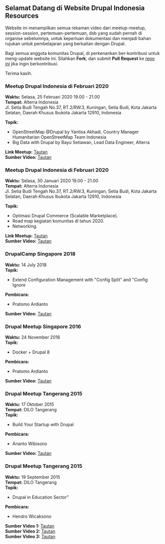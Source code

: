 ## Selamat Datang di Website Drupal Indonesia Resources

Website ini menampilkan semua rekaman video dari meetup-meetup, session-session, pertemuan-pertemuan, dsb yang sudah pernah di organise sebelumnya, untuk keperluan dokumentasi dan menjadi bahan rujukan untuk pembelajaran yang berkaitan dengan Drupal.

Bagi semua anggota komunitas Drupal, di perkenankan ber-kontribusi untuk meng-update website ini.
Silahkan **Fork**, dan submit **Pull Request** ke [repo ini](https://github.com/drupal-id/resources) jika ingin berkontribusi.

Terima kasih.

### Meetup Drupal Indonesia di Februari 2020

**Waktu:** Selasa, 25 Februari 2020 19.00 - 21.00 <br />
**Tempat:** Alterra Indonesia <br />
Jl. Setia Budi Tengah No.37, RT.2/RW.3, Kuningan, Setia Budi, Kota Jakarta Selatan, Daerah Khusus Ibukota Jakarta 12910, Indonesia

**Topik:**
- OpenStreetMap @Drupal by Yantisa Akhadi, Country Manager Humanitarian OpenStreetMap Team Indonesia
- Big Data with Drupal by Bayu Setiawan, Lead Data Engineer, Alterra

**Link Meetup:** [Tautan](https://www.facebook.com/events/3314669618548901/) <br />
**Sumber Video:** [Tautan](https://zoom.us/rec/play/tZd-I-38qDo3HNTA5ASDCqN7W425Jqus1ylP-PBcnRm9UiUBZwbyY7IbNrYwSh7fi0lKxPVTETtVOIak?continueMode=true)


### Meetup Drupal Indonesia di Februari 2020
**Waktu:** Selasa, 30 Januari 2020 19.00 - 21.00 <br />
**Tempat:** Alterra Indonesia <br />
Jl. Setia Budi Tengah No.37, RT.2/RW.3, Kuningan, Setia Budi, Kota Jakarta Selatan, Daerah Khusus Ibukota Jakarta 12910, Indonesia 

**Topik:**
- Optimasi Drupal Commerce (Scalable Marketplace).
- Road map kegiatan komunitas di tahun 2020.
- Networking.

**Link Meetup:** [Tautan](https://www.facebook.com/events/563397524388498/) <br />
**Sumber Video:** [Tautan](https://www.facebook.com/events/563397524388498/permalink/572761176785466/)


### DrupalCamp Singapore 2018
**Waktu:** 14 July 2018<br />
**Topik:**
- Extend Configuration Management with "Config Split" and "Config Ignore

**Pembicara:**
- Pratomo Ardianto

**Sumber Video:** [Tautan](https://www.engineers.sg/video/extend-configuration-management-with-config-split-and-config-ignore-module-drupalcampsg-2018--2990)


### Drupal Meetup Singapore 2016

**Waktu:** 24 November 2016<br />
**Topik:**
- Docker + Drupal 8

**Pembicara:**
- Pratomo Ardianto

**Sumber Video:** [Tautan](https://www.engineers.sg/video/docker-drupal-8-drupal-developer-network-singapore--1280)

### Drupal Meetup Tangerang 2015
**Waktu:** 17 Oktober 2015<br />
**Tempat:** DILO Tangerang<br />
**Topik:**
- Build Your Startup with Drupal

**Pembicara:**
- Ananto Wibisono

**Sumber Video:** [Tautan](https://www.youtube.com/watch?v=je1DF_b850U)

### Drupal Meetup Tangerang 2015
**Waktu:** 19 September 2015<br />
**Tempat:** DILO Tangerang<br />
**Topik:**
- Drupal in Education Sector"

**Pembicara:**
- Hendro Wicaksono

**Sumber Video 1:** [Tautan](https://www.youtube.com/watch?v=Lj0CzrR3g_0)<br />
**Sumber Video 2:** [Tautan](https://www.youtube.com/watch?v=jgb5p1ZtVvk)<br />
**Sumber Video 3:** [Tautan](https://www.youtube.com/watch?v=7kwd7ptz9cg)<br />
